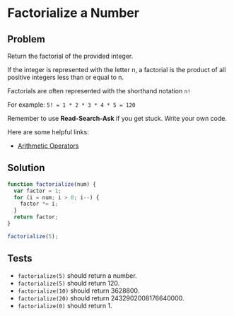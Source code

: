 # Factorialize a Number

## Problem

Return the factorial of the provided integer.

If the integer is represented with the letter n, a factorial is the product of all positive integers less than or equal to n.

Factorials are often represented with the shorthand notation `n!`

For example: `5! = 1 * 2 * 3 * 4 * 5 = 120`

Remember to use **Read-Search-Ask** if you get stuck. Write your own code.

Here are some helpful links:

* [Arithmetic Operators](https://developer.mozilla.org/en-US/docs/Web/JavaScript/Reference/Operators/Arithmetic_Operators)

## Solution

```javascript
function factorialize(num) {
  var factor = 1;
  for (i = num; i > 0; i--) {
    factor *= i;
  } 
  return factor;
} 

factorialize(5);
```

## Tests

* `factorialize(5)` should return a number.
* `factorialize(5)` should return 120.
* `factorialize(10)` should return 3628800.
* `factorialize(20)` should return 2432902008176640000.
* `factorialize(0)` should return 1.